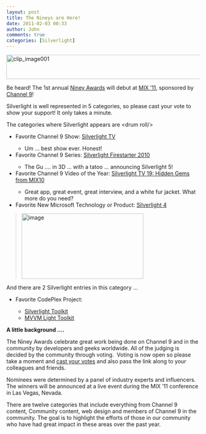 ```yaml
---
layout: post
title: The Nineys are Here!
date: 2011-02-03 00:33
author: John
comments: true
categories: [Silverlight]
---
```

<p><a href="http://jpapa.me/nineys2011vote"><img style="background-image: none; border-bottom: 0px; border-left: 0px; padding-left: 0px; padding-right: 0px; display: inline; border-top: 0px; border-right: 0px; padding-top: 0px" title="clip_image001" border="0" alt="clip_image001" src="/wp-content/uploads/files/media/image/Windows-Live-Writer/The-Nineys-are-Here_12B36/clip_image001_76d1c9ec-5544-4a82-b0c6-03a8d1a953dc.jpg" width="572" height="63" /></a></p>  <p>Be heard! The 1st annual <a href="http://www.zoomerang.com/Survey/WEB22BQU9KHP5G/">Niney Awards</a> will debut at <a href="http://live.visitmix.com/">MIX ’11</a>, sponsored by <a href="http://channel9.msdn.com/">Channel 9</a>!</p>  <p>Silverlight is well represented in 5 categories, so please cast your vote to show your support! It only takes a minute.</p>  <p>The categories where Silverlight appears are &lt;drum roll/&gt;</p>  <ul>   <li>Favorite Channel 9 Show: <a href="http://silverlight.tv">Silverlight TV</a></li>    <ul>     <li>Um … best show ever. Honest!</li>   </ul>    <li>Favorite Channel 9 Series: <a href="http://channel9.msdn.com/Series/Silverlight-Firestarter">Silverlight Firestarter 2010</a></li>    <ul>     <li>The Gu …. in 3D … with a tatoo … announcing Silverlight 5!</li>   </ul>    <li>Favorite Channel 9 Video of the Year: <a href="http://jpapa.me/sltv19">Silverlight TV 19: Hidden Gems from MIX10</a></li>    <ul>     <li>Great app, great event, great interview, and a white fur jacket. What more do you need?</li>   </ul>    <li>Favorite New Microsoft Technology or Product: <a href="http://silverlight.net">Silverlight 4</a></li> </ul>  <blockquote>   <p><a href="http://jpapa.me/sltv19"><img style="background-image: none; border-bottom: 0px; border-left: 0px; padding-left: 0px; padding-right: 0px; display: inline; border-top: 0px; border-right: 0px; padding-top: 0px" title="image" border="0" alt="image" src="/wp-content/uploads/files/media/image/Windows-Live-Writer/The-Nineys-are-Here_12B36/image_3.png" width="317" height="170" /></a></p> </blockquote>  <p>And there are 2 Silverlight entries in this category …</p>  <ul>   <li>Favorite CodePlex Project: </li>    <ul>     <li><a href="http://silverlight.codeplex.com/">Silverlight Toolkit</a></li>      <li><a href="http://mvvmlight.codeplex.com/">MVVM Light Toolkit</a></li>   </ul> </ul>  <p><strong></strong></p>  <p><strong>A little background ….</strong></p>  <p>The Niney Awards celebrate great work being done on Channel 9 and in the community by developers and geeks worldwide. All of the judging is decided by the community through voting.&#160; Voting is now open so please take a moment and <a href="http://jpapa.me/nineys2011vote">cast your votes</a> and also pass the link along to your colleagues and friends.</p>  <p>Nominees were determined by a panel of industry experts and influencers. The winners will be announced at a live event during the MIX ’11 conference in Las Vegas, Nevada.</p>  <p>There are twelve categories that include everything from Channel 9 content, Community content, web design and members of Channel 9 in the community. The goal is to highlight the efforts of those in our community who have had great impact in these areas over the past year.</p>

